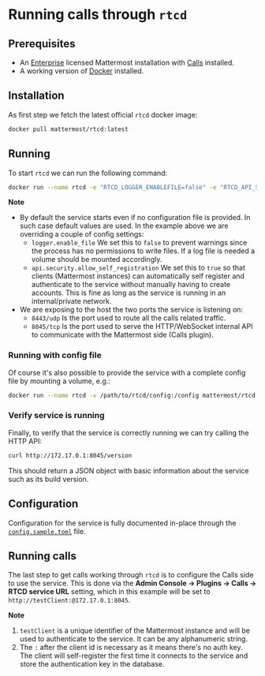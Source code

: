 # Running calls through `rtcd`

## Prerequisites

- An [Enterprise](https://docs.mattermost.com/about/editions-and-offerings.html#mattermost-enterprise) licensed Mattermost installation with [Calls](https://github.com/mattermost/mattermost-plugin-calls) installed.
- A working version of [Docker](https://www.docker.com/) installed.

## Installation

As first step we fetch the latest official `rtcd` docker image:

```sh
docker pull mattermost/rtcd:latest
```

## Running

To start `rtcd` we can run the following command:

```sh
docker run --name rtcd -e "RTCD_LOGGER_ENABLEFILE=false" -e "RTCD_API_SECURITY_ALLOWSELFREGISTRATION=true" -p 8443:8443/udp -p 8045:8045/tcp mattermost/rtcd
```

**Note**

- By default the service starts even if no configuration file is provided. In such case default values are used. In the example above we are overriding a couple of config settings:
    - `logger.enable_file` We set this to `false` to prevent warnings since the process has no permissions to write files. If a log file is needed a volume should be mounted accordingly.
    - `api.security.allow_self_registration` We set this to `true` so that clients (Mattermost instances) can automatically self register and authenticate to the service without manually having to create accounts. This is fine as long as the service is running in an internal/private network.
- We are exposing to the host the two ports the service is listening on:
    - `8443/udp` Is the port used to route all the calls related traffic.
    - `8045/tcp` Is the port used to serve the HTTP/WebSocket internal API to communicate with the Mattermost side (Calls plugin).

### Running with config file

Of course it's also possible to provide the service with a complete config file by mounting a volume, e.g.:

```sh
docker run --name rtcd -v /path/to/rtcd/config:/config mattermost/rtcd -config /config/config.toml
```

### Verify service is running

Finally, to verify that the service is correctly running we can try calling the HTTP API:

```sh
curl http://172.17.0.1:8045/version
```

This should return a JSON object with basic information about the service such as its build version.

## Configuration

Configuration for the service is fully documented in-place through the [`config.sample.toml`](config/config.sample.toml) file.

## Running calls

The last step to get calls working through `rtcd` is to configure the Calls side to use the service. This is done via the **Admin Console -> Plugins -> Calls -> RTCD service URL** setting, which in this example will be set to `http://testClient:@172.17.0.1:8045`.

**Note**

1. `testClient` is a unique identifier of the Mattermost instance and will be used to authenticate to the service. It can be any alphanumeric string.
2. The `:` after the client id is necessary as it means there's no auth key. The client will self-register the first time it connects to the service and store the authentication key in the database.
